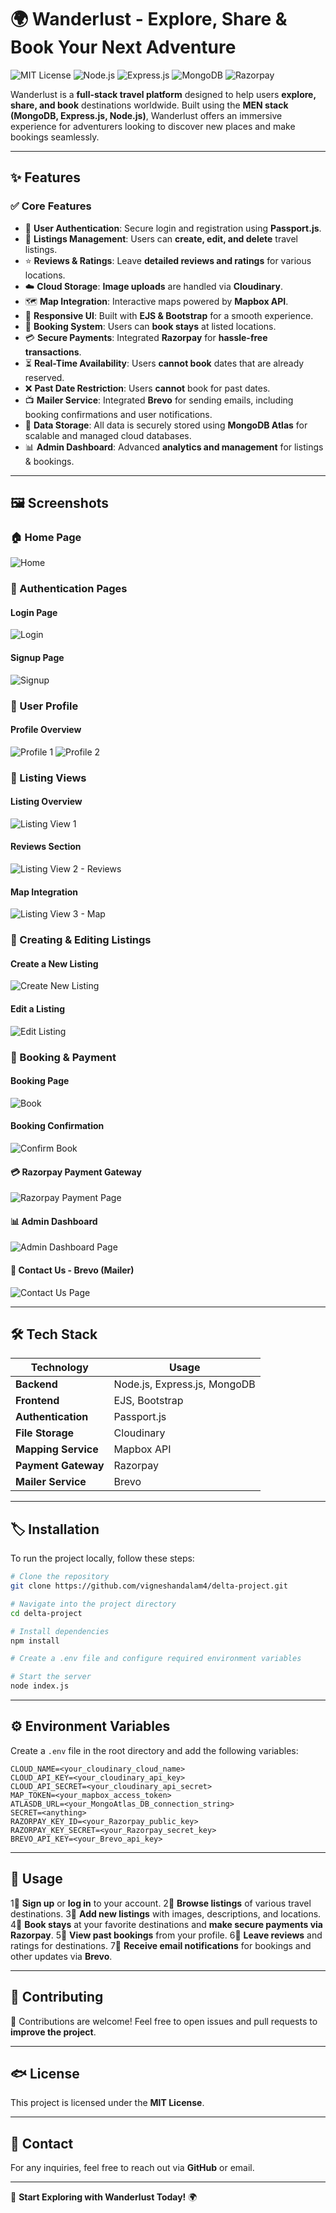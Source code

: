 # 🌍 Wanderlust - Explore, Share & Book Your Next Adventure

![MIT License](https://img.shields.io/badge/license-MIT-blue.svg)
![Node.js](https://img.shields.io/badge/Node.js-339933?style=for-the-badge&logo=node.js&logoColor=white)
![Express.js](https://img.shields.io/badge/Express.js-000000?style=for-the-badge&logo=express&logoColor=white)
![MongoDB](https://img.shields.io/badge/MongoDB-4EA94B?style=for-the-badge&logo=mongodb&logoColor=white)
![Razorpay](https://img.shields.io/badge/Razorpay-0099ff?style=for-the-badge&logo=razorpay&logoColor=white)

Wanderlust is a **full-stack travel platform** designed to help users **explore, share, and book** destinations worldwide. Built using the **MEN stack (MongoDB, Express.js, Node.js)**, Wanderlust offers an immersive experience for adventurers looking to discover new places and make bookings seamlessly.

---

## ✨ Features

### ✅ Core Features
- 🔑 **User Authentication**: Secure login and registration using **Passport.js**.
- 🏥 **Listings Management**: Users can **create, edit, and delete** travel listings.
- ⭐ **Reviews & Ratings**: Leave **detailed reviews and ratings** for various locations.
- ☁️ **Cloud Storage**: **Image uploads** are handled via **Cloudinary**.
- 🗺 **Map Integration**: Interactive maps powered by **Mapbox API**.
- 📱 **Responsive UI**: Built with **EJS & Bootstrap** for a smooth experience.
- 🏨 **Booking System**: Users can **book stays** at listed locations.
- 💳 **Secure Payments**: Integrated **Razorpay** for **hassle-free transactions**.
- ⏳ **Real-Time Availability**: Users **cannot book** dates that are already reserved.
- ❌ **Past Date Restriction**: Users **cannot** book for past dates.
- 📺 **Mailer Service**: Integrated **Brevo** for sending emails, including booking confirmations and user notifications.
- 💾 **Data Storage**: All data is securely stored using **MongoDB Atlas** for scalable and managed cloud databases.
- 📊 **Admin Dashboard**: Advanced **analytics and management** for listings & bookings.

---

## 🖼 Screenshots

### 🏠 Home Page
![Home](public/images/home.png)

### 🔐 Authentication Pages
#### Login Page
![Login](public/images/login.png)

#### Signup Page
![Signup](public/images/signup.png)

### 👤 User Profile
#### Profile Overview
![Profile 1](public/images/profile1.png)
![Profile 2](public/images/profile2.png)

### 📍 Listing Views
#### Listing Overview
![Listing View 1](public/images/viewlisting1.png)

#### Reviews Section
![Listing View 2 - Reviews](public/images/viewlisting2-reviews.png)

#### Map Integration
![Listing View 3 - Map](public/images/viewlisting3-map.png)

### 🏥 Creating & Editing Listings
#### Create a New Listing
![Create New Listing](public/images/createnewlisting.png)

#### Edit a Listing
![Edit Listing](public/images/editlisting.png)

### 🏨 Booking & Payment
#### Booking Page
![Book](public/images/book.png)

#### Booking Confirmation
![Confirm Book](public/images/confirmbook.png)

#### 💳 Razorpay Payment Gateway  
![Razorpay Payment Page](public/images/razorpay.png)  

#### 📊 Admin Dashboard  
![Admin Dashboard Page](public/images/admin_dashboard.png)  

#### 📩 Contact Us - Brevo (Mailer)  
![Contact Us Page](public/images/mailer_brevo.png)  

---

## 🛠 Tech Stack

| Technology   | Usage        |
|-------------|-------------|
| **Backend** | Node.js, Express.js, MongoDB |
| **Frontend** | EJS, Bootstrap |
| **Authentication** | Passport.js |
| **File Storage** | Cloudinary |
| **Mapping Service** | Mapbox API |
| **Payment Gateway** | Razorpay |
| **Mailer Service** | Brevo |

---

## 🏷️ Installation

To run the project locally, follow these steps:

```sh
# Clone the repository
git clone https://github.com/vigneshandalam4/delta-project.git

# Navigate into the project directory
cd delta-project

# Install dependencies
npm install

# Create a .env file and configure required environment variables

# Start the server
node index.js
```

---

## ⚙️ Environment Variables

Create a `.env` file in the root directory and add the following variables:

```env
CLOUD_NAME=<your_cloudinary_cloud_name>
CLOUD_API_KEY=<your_cloudinary_api_key>
CLOUD_API_SECRET=<your_cloudinary_api_secret>
MAP_TOKEN=<your_mapbox_access_token>
ATLASDB_URL=<your_MongoAtlas_DB_connection_string>
SECRET=<anything>
RAZORPAY_KEY_ID=<your_Razorpay_public_key>
RAZORPAY_KEY_SECRET=<your_Razorpay_secret_key>
BREVO_API_KEY=<your_Brevo_api_key>
```

---

## 🎯 Usage

1⃣ **Sign up** or **log in** to your account.
2⃣ **Browse listings** of various travel destinations.
3⃣ **Add new listings** with images, descriptions, and locations.
4⃣ **Book stays** at your favorite destinations and **make secure payments via Razorpay**.
5⃣ **View past bookings** from your profile.
6⃣ **Leave reviews** and ratings for destinations.
7⃣ **Receive email notifications** for bookings and other updates via **Brevo**.

---

## 🤝 Contributing

🚀 Contributions are welcome! Feel free to open issues and pull requests to **improve the project**.

---

## 🐟 License

This project is licensed under the **MIT License**.

---

## 📩 Contact

For any inquiries, feel free to reach out via **GitHub** or email.

---

🚀 **Start Exploring with Wanderlust Today!** 🌍